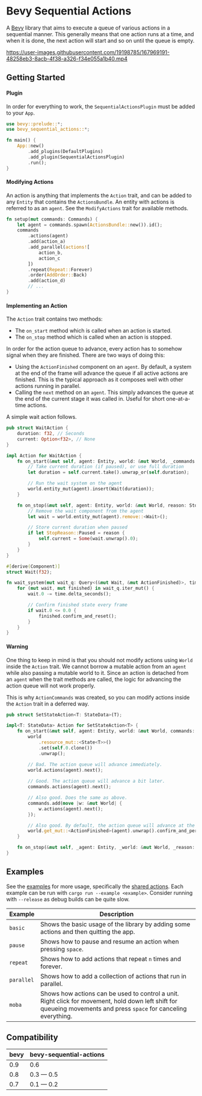 # Bevy Sequential Actions

A [Bevy](https://bevyengine.org) library that aims to execute a queue of various actions in a sequential manner.
This generally means that one action runs at a time, and when it is done,
the next action will start and so on until the queue is empty.

https://user-images.githubusercontent.com/19198785/167969191-48258eb3-8acb-4f38-a326-f34e055a1b40.mp4

## Getting Started

#### Plugin

In order for everything to work, the `SequentialActionsPlugin` must be added to your `App`.

```rust
use bevy::prelude::*;
use bevy_sequential_actions::*;

fn main() {
    App::new()
        .add_plugins(DefaultPlugins)
        .add_plugin(SequentialActionsPlugin)
        .run();
}
```

#### Modifying Actions

An action is anything that implements the `Action` trait, and can be added to any `Entity` that contains the `ActionsBundle`.
An entity with actions is referred to as an `agent`. See the `ModifyActions` trait for available methods.

```rust
fn setup(mut commands: Commands) {
    let agent = commands.spawn(ActionsBundle::new()).id();
    commands
        .actions(agent)
        .add(action_a)
        .add_parallel(actions![
            action_b,
            action_c
        ])
        .repeat(Repeat::Forever)
        .order(AddOrder::Back)
        .add(action_d)
        // ...
}
```

#### Implementing an Action

The `Action` trait contains two methods:

* The `on_start` method which is called when an action is started.
* The `on_stop` method which is called when an action is stopped.

In order for the action queue to advance, every action has to somehow signal when they are finished.
There are two ways of doing this:

* Using the `ActionFinished` component on an `agent`.
  By default, a system at the end of the frame will advance the queue if all active actions are finished.
  This is the typical approach as it composes well with other actions running in parallel.
* Calling the `next` method on an `agent`.
  This simply advances the queue at the end of the current stage it was called in.
  Useful for short one-at-a-time actions.

A simple wait action follows.

```rust
pub struct WaitAction {
    duration: f32, // Seconds
    current: Option<f32>, // None
}

impl Action for WaitAction {
    fn on_start(&mut self, agent: Entity, world: &mut World, _commands: &mut ActionCommands) {
        // Take current duration (if paused), or use full duration
        let duration = self.current.take().unwrap_or(self.duration);

        // Run the wait system on the agent
        world.entity_mut(agent).insert(Wait(duration));
    }

    fn on_stop(&mut self, agent: Entity, world: &mut World, reason: StopReason) {
        // Remove the wait component from the agent
        let wait = world.entity_mut(agent).remove::<Wait>();

        // Store current duration when paused
        if let StopReason::Paused = reason {
            self.current = Some(wait.unwrap().0);
        }
    }
}

#[derive(Component)]
struct Wait(f32);

fn wait_system(mut wait_q: Query<(&mut Wait, &mut ActionFinished)>, time: Res<Time>) {
    for (mut wait, mut finished) in wait_q.iter_mut() {
        wait.0 -= time.delta_seconds();

        // Confirm finished state every frame
        if wait.0 <= 0.0 {
            finished.confirm_and_reset();
        }
    }
}
```

#### Warning

One thing to keep in mind is that you should not modify actions using `World` inside the `Action` trait.
We cannot borrow a mutable action from an `agent` while also passing a mutable world to it.
Since an action is detached from an `agent` when the trait methods are called,
the logic for advancing the action queue will not work properly.

This is why `ActionCommands` was created, so you can modify actions inside the `Action` trait in a deferred way.

```rust
pub struct SetStateAction<T: StateData>(T);

impl<T: StateData> Action for SetStateAction<T> {
    fn on_start(&mut self, agent: Entity, world: &mut World, commands: &mut ActionCommands) {
        world
            .resource_mut::<State<T>>()
            .set(self.0.clone())
            .unwrap();

        // Bad. The action queue will advance immediately.
        world.actions(agent).next();
        
        // Good. The action queue will advance a bit later.
        commands.actions(agent).next();

        // Also good. Does the same as above.
        commands.add(move |w: &mut World| {
            w.actions(agent).next();
        });

        // Also good. By default, the action queue will advance at the end of the frame.
        world.get_mut::<ActionFinished>(agent).unwrap().confirm_and_persist();
    }

    fn on_stop(&mut self, _agent: Entity, _world: &mut World, _reason: StopReason) {}
}
```

## Examples

See the [examples](examples/) for more usage, specifically the [shared actions](examples/shared/src/actions/).
Each example can be run with `cargo run --example <example>`.
Consider running with `--release` as debug builds can be quite slow.

| Example    | Description                                                                                                                                                        |
| ---------- | ------------------------------------------------------------------------------------------------------------------------------------------------------------------ |
| `basic`    | Shows the basic usage of the library by adding some actions and then quitting the app.                                                                             |
| `pause`    | Shows how to pause and resume an action when pressing `space`.                                                                                                     |
| `repeat`   | Shows how to add actions that repeat `n` times and forever.                                                                                                        |
| `parallel` | Shows how to add a collection of actions that run in parallel.                                                                                                     |
| `moba`     | Shows how actions can be used to control a unit. Right click for movement, hold down left shift for queueing movements and press `space` for canceling everything. |

## Compatibility

| bevy | bevy-sequential-actions |
| ---- | ----------------------- |
| 0.9  | 0.6                     |
| 0.8  | 0.3 — 0.5               |
| 0.7  | 0.1 — 0.2               |
